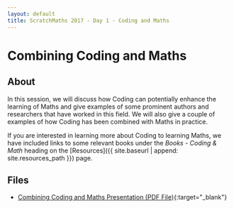 ```yaml
---
layout: default
title: ScratchMaths 2017 - Day 1 - Coding and Maths
---
```


# Combining Coding and Maths

## About

In this session, we will discuss how Coding can potentially enhance the learning of Maths and give examples of some prominent authors and researchers that have worked in this field.
We will also give a couple of examples of how Coding has been combined with Maths in practice.

If you are interested in learning more about Coding to learning Maths, we have included links to some relevant books under the *Books - Coding & Math* heading on the [Resources]({{ site.baseurl | append: site.resources_path }}) page.

## Files

- [Combining Coding and Maths Presentation (PDF File)](presentation.pdf){:target="_blank"}



